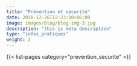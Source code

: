 ```yaml
---
title: "Prévention et sécurité"
date: 2018-12-26T12:23:10+06:00
image: images/blog/blog-img-3.jpg
description: "this is meta description"
type: "infos_pratiques"
weight: 2
---
```


{{< list-pages category="prevention_securite" >}}